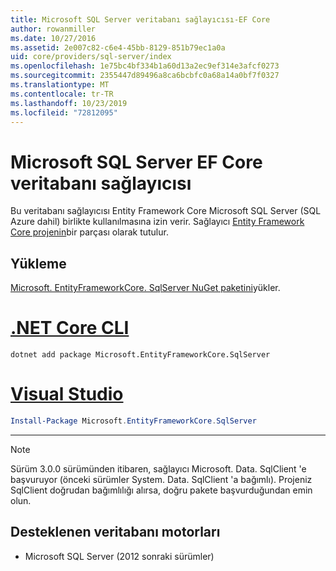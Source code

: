 ```yaml
---
title: Microsoft SQL Server veritabanı sağlayıcısı-EF Core
author: rowanmiller
ms.date: 10/27/2016
ms.assetid: 2e007c82-c6e4-45bb-8129-851b79ec1a0a
uid: core/providers/sql-server/index
ms.openlocfilehash: 1e75bc4bf334b1a60d13a2ec9ef314e3afcf0273
ms.sourcegitcommit: 2355447d89496a8ca6bcbfc0a68a14a0bf7f0327
ms.translationtype: MT
ms.contentlocale: tr-TR
ms.lasthandoff: 10/23/2019
ms.locfileid: "72812095"
---
```

# <a name="microsoft-sql-server-ef-core-database-provider"></a>Microsoft SQL Server EF Core veritabanı sağlayıcısı

Bu veritabanı sağlayıcısı Entity Framework Core Microsoft SQL Server (SQL Azure dahil) birlikte kullanılmasına izin verir. Sağlayıcı [Entity Framework Core projenin](https://github.com/aspnet/EntityFrameworkCore)bir parçası olarak tutulur.

## <a name="install"></a>Yükleme

[Microsoft. EntityFrameworkCore. SqlServer NuGet paketini](https://www.nuget.org/packages/Microsoft.EntityFrameworkCore.SqlServer/)yükler.

# <a name="net-core-clitabdotnet-core-cli"></a>[.NET Core CLI](#tab/dotnet-core-cli)

``` console
dotnet add package Microsoft.EntityFrameworkCore.SqlServer
```

# <a name="visual-studiotabvs"></a>[Visual Studio](#tab/vs)

``` powershell
Install-Package Microsoft.EntityFrameworkCore.SqlServer
```

***

> [!NOTE]
> Sürüm 3.0.0 sürümünden itibaren, sağlayıcı Microsoft. Data. SqlClient 'e başvuruyor (önceki sürümler System. Data. SqlClient 'a bağımlı). Projeniz SqlClient doğrudan bağımlılığı alırsa, doğru pakete başvurduğundan emin olun.

## <a name="supported-database-engines"></a>Desteklenen veritabanı motorları

* Microsoft SQL Server (2012 sonraki sürümler)
